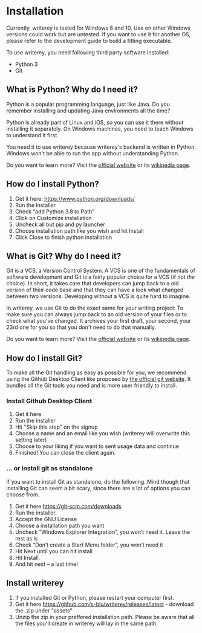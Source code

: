 # Installation

Currently, writerey is tested for Windows 8 and 10. Use on other Windows versions could work but are untested.
If you want to use it for another OS, please refer to the development guide to build a fitting executable.

To use writerey, you need following third party software installed:

- Python 3
- Git

## What is Python? Why do I need it?

Python is a popular programming language, just like Java. Do you remember installing and updating Java environments all the time?

Python is already part of Linux and iOS, so you can use it there without installing it separately. On Windows machines, you need to teach Windows to understand it first.

You need it to use writerey because writerey's backend is written in Python. Windows won't be able to run the app without understanding Python.

Do you want to learn more? Visit the [official website](https://www.python.org/) or its [wikipedia page](https://en.wikipedia.org/wiki/Python_(programming_language)). 

## How do I install Python?

1.	Get it here: https://www.python.org/downloads/
2.	Run the installer
3.	Check “add Python 3.8 to Path”
4.	Click on Customize installation
5.	Uncheck all but pip and py launcher
6.	Choose installation path like you wish and hit Install
7.	Click Close to finish python installation

## What is Git? Why do I need it?

Git is a VCS, a Version Control System. A VCS is one of the fundamentals of software development and Git is a fairly popular choice for a VCS (if not _the_ choice). In short, it takes care that developers can jump back to a old version of their code base and that they can have a look what changed between two versions. Developing without a VCS is quite hard to imagine.

In writerey, we use Git to do the exact same for your writing project: To make sure you can always jump back to an old version of your files or to check what you've changed. It archives your first draft, your second, your 23rd one for you so that you don't need to do that manually.

Do you want to learn more? Visit the [official website](https://git-scm.com/) or its [wikipedia page](https://en.wikipedia.org/wiki/Git). 

## How do I install Git?

To make all the Git handling as easy as possible for you, we recommend using the Github Desktop Client like proposed by [the official git website](https://git-scm.com/book/en/v2/Getting-Started-Installing-Git). It bundles all the Git tools you need and is more user friendly to install.

### Install Github Desktop Client

1. Get it here
2. Run the installer
3. Hit "Skip this step" on the signup
4. Choose a name and an email like you wish (writerey will overwrite this setting later)
5. Choose to your liking if you want to sent usage data and continue
6. Finished! You can close the client again. 

### ... or install git as standalone

If you want to install Git as standalone, do the following. Mind though that installing Git can seem a bit scary, since there are a lot of options you can choose from.

1.	Get it here https://git-scm.com/downloads
2.	Run the installer.
3.	Accept the GNU License 
4.	Choose a installation path you want 
5.	Uncheck “Windows Explorer Integration”, you won’t need it. Leave the rest as is 
6.	Check “Don’t create a Start Menu folder”, you won’t need it 
8.	Hit Next until you can hit install                                   
9.	Hit Install.
15.	And hit next – a last time! 

## Install writerey

1. If you installed Git or Python, please restart your computer first.
1. Get it here https://github.com/s-blu/writerey/releases/latest - download the .zip under "assets"
1. Unzip the zip in your preffered installation path. Please be aware that all the files you'll create in writerey will lay in the same path

 


